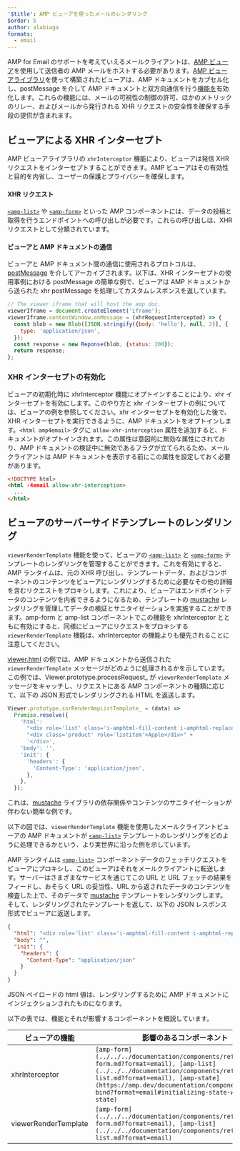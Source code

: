 ```yaml
---
'$title': AMP ビューアを使ったメールのレンダリング
$order: 5
author: alabiaga
formats:
  - email
---
```


AMP for Email のサポートを考えていえるメールクライアントは、[AMP ビューア](https://github.com/ampproject/amphtml/blob/master/extensions/amp-viewer-integration/integrating-viewer-with-amp-doc-guide.md)を使用して送信者の AMP メールをホストする必要があります。[AMP ビューアライブラリ](https://github.com/ampproject/amphtml/tree/master/extensions/amp-viewer-integration)を使って構築されたビューアは、AMP ドキュメントをカプセル化し、postMessage を介して AMP ドキュメントと双方向通信を行う[機能を](https://github.com/ampproject/amphtml/blob/master/extensions/amp-viewer-integration/CAPABILITIES.md)有効化します。これらの機能には、メールの可視性の制御の許可、ほかのメトリックのリレー、およびメールから発行される XHR リクエストの安全性を確保する手段の提供が含まれます。

## ビューアによる XHR インターセプト

AMP ビューアライブラリの `xhrInterceptor` 機能により、ビューアは発信 XHR リクエストをインターセプトすることができます。AMP ビューアはその有効性と目的を内省し、ユーザーの保護とプライバシーを確保します。

#### XHR リクエスト

[`<amp-list>`](../../../documentation/components/reference/amp-list.md?format=email) や [`<amp-form>`](../../../documentation/components/reference/amp-form.md?format=email) といった AMP コンポーネントには、データの投稿と取得を行うエンドポイントへの呼び出しが必要です。これらの呼び出しは、XHR リクエストとして分類されています。

#### ビューアと AMP ドキュメントの通信

ビューアと AMP ドキュメント間の通信に使用されるプロトコルは、[postMessage](https://developer.mozilla.org/en-US/docs/Web/API/Window/postMessage) を介してアーカイブされます。以下は、XHR インターセプトの使用事例における postMessage の簡単な例で、ビューアは AMP ドキュメントから送られた xhr postMessage を処理してカスタムレスポンスを返しています。

```js
// The viewer iframe that will host the amp doc.
viewerIframe = document.createElement('iframe');
viewerIframe.contentWindow.onMessage = (xhrRequestIntercepted) => {
  const blob = new Blob([JSON.stringify({body: 'hello'}, null, 2)], {
    type: 'application/json',
  });
  const response = new Reponse(blob, {status: 200});
  return response;
};
```

### XHR インターセプトの有効化

ビューアの初期化時に xhrInterceptor 機能にオプトインすることにより、xhr インターセプトを有効にします。このやり方と xhr インターセプトの例については、ビューアの例を参照してください。xhr インターセプトを有効化した後で、XHR インターセプトを実行できるように、AMP ドキュメントをオプトインします。`<html amp4email>` タグに `allow-xhr-interception` 属性を追加すると、ドキュメントがオプトインされます。この属性は意図的に無効な属性にされており、AMP ドキュメントの検証中に無効であるフラグが立てられるため、メールクライアントは AMP ドキュメントを表示する前にこの属性を設定しておく必要があります。

```html
<!DOCTYPE html>
<html ⚡4email allow-xhr-interception>
  ...
</html>
```

## ビューアのサーバーサイドテンプレートのレンダリング

`viewerRenderTemplate` 機能を使って、ビューアの [`<amp-list>`](../../../documentation/components/reference/amp-list.md?format=email) と [`<amp-form>`](../../../documentation/components/reference/amp-form.md?format=email) テンプレートのレンダリングを管理することができます。これを有効にすると、AMP ランタイムは、元の XHR 呼び出し、テンプレートデータ、およびコンポーネントのコンテンツをビューアにレンダリングするために必要なその他の詳細を含むリクエストをプロキシします。これにより、ビューアはエンドポイントデータのコンテンツを内省できるようになるため、テンプレートの [mustache](https://mustache.github.io/) レンダリングを管理してデータの検証とサニタイゼーションを実施することができます。amp-form と amp-list コンポーネントでこの機能を xhrInterceptor とともに有効にすると、同様にビューアにリクエストをプロキシする `viewerRenderTemplate` 機能は、xhrInterceptor の機能よりも優先されることに注意してください。

[viewer.html](https://github.com/ampproject/amphtml/blob/master/examples/viewer.html) の例では、AMP ドキュメントから送信された`viewerRenderTemplate` メッセージがどのように処理されるかを示しています。この例では、Viewer.prototype.processRequest\_ が `viewerRenderTemplate` メッセージをキャッチし、リクエストにある AMP コンポーネントの種類に応じて、以下の JSON 形式でレンダリングされる HTML を返送します。

```js
Viewer.prototype.ssrRenderAmpListTemplate_ = (data) =>
  Promise.resolve({
    'html':
      "<div role='list' class='i-amphtml-fill-content i-amphtml-replaced-content'>" +
      "<div class='product' role='listitem'>Apple</div>" +
      '</div>',
    'body': '',
    'init': {
      'headers': {
        'Content-Type': 'application/json',
      },
    },
  });
```

これは、[mustache](https://mustache.github.io/) ライブラリの依存関係やコンテンツのサニタイゼーションが伴わない簡単な例です。

以下の図では、`viewerRenderTemplate` 機能を使用したメールクライアントビューアの AMP ドキュメントが [`<amp-list>`](../../../documentation/components/reference/amp-list.md?format=email) テンプレートのレンダリングをどのように処理できるかという、より実世界に沿った例を示しています。

<amp-img alt="Viewer render template diagram" layout="responsive" width="372" height="279" src="/static/img/docs/viewer_render_template_diagram.png"></amp-img>

AMP ランタイムは [`<amp-list>`](../../../documentation/components/reference/amp-list.md?format=email) コンポーネントデータのフェッチリクエストをビューアにプロキシし、このビューアはそれをメールクライアントに転送します。サーバーはさまざまなサービスを通じてこの URL と URL フェッチの結果をフィードし、おそらく URL の妥当性、URL から返されたデータのコンテンツを検査した上で、そのデータで [mustache](https://mustache.github.io/) テンプレートをレンダリングします。そして、レンダリングされたテンプレートを返して、以下の JSON レスポンス形式でビューアに返送します。

```json
{
  "html": "<div role='list' class='i-amphtml-fill-content i-amphtml-replaced-content'> <div class='product' role='listitem'>List item 1</div> <div class='product' role='listitem'>List item 2</div> </div>",
  "body": "",
  "init": {
    "headers": {
      "Content-Type": "application/json"
    }
  }
}
```

JSON ペイロードの html 値は、レンダリングするために AMP ドキュメントにインジェクションされたものになります。

以下の表では、機能とそれが影響するコンポーネントを概説しています。

<table>
  <thead>
    <tr>
      <th width="30%">ビューアの機能</th>
      <th>影響のあるコンポーネント</th>
    </tr>
  </thead>
  <tbody>
    <tr>
      <td>xhrInterceptor</td>
      <td><code>[amp-form](../../../documentation/components/reference/amp-form.md?format=email), [amp-list](../../../documentation/components/reference/amp-list.md?format=email), [amp-state](https://amp.dev/documentation/components/amp-bind?format=email#initializing-state-with-amp-state)</code></td>
    </tr>
     <tr>
       <td>viewerRenderTemplate</td>
       <td><code>[amp-form](../../../documentation/components/reference/amp-form.md?format=email), [amp-list](../../../documentation/components/reference/amp-list.md?format=email)</code></td>
    </tr>
  </tbody>
</table>
